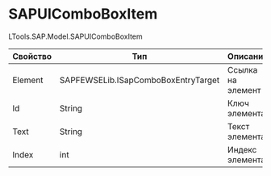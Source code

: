 # SAPUIComboBoxItem

LTools.SAP.Model.SAPUIComboBoxItem

| Свойство | Тип                                 | Описание          |
| -------- | ----------------------------------- | ----------------- |
| Element  | SAPFEWSELib.ISapComboBoxEntryTarget | Ссылка на элемент |
| Id       | String                              | Ключ элемента     |
| Text     | String                              | Текст элемента    |
| Index    | int                                 | Индекс элемента   |

